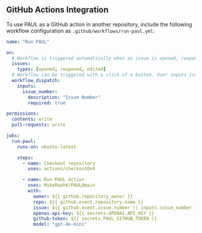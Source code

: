 ## GitHub Actions Integration

To use PAUL as a GitHub action in another repository, include the following workflow configuration as `.github/workflows/run-paul.yml`:
```yml
name: "Run PAUL"

on:
  # Workflow is triggered automatically when an issue is opened, reopened, labeled, or edited.
  issues:
    types: [opened, reopened, edited]
  # Workflow can be triggered with a click of a button. User inputs issue number.
  workflow_dispatch:
    inputs:
      issue_number:
        description: "Issue Number"
        required: true

permissions:
  contents: write
  pull-requests: write

jobs:
  run-paul:
    runs-on: ubuntu-latest

    steps:
      - name: Checkout repository
        uses: actions/checkout@v4

      - name: Run PAUL Action
        uses: MikeRaphK/PAUL@main
        with:
          owner: ${{ github.repository_owner }}
          repo: ${{ github.event.repository.name }}
          issue: ${{ github.event.issue.number || inputs.issue_number }}
          openai-api-key: ${{ secrets.OPENAI_API_KEY }}
          github-token: ${{ secrets.PAUL_GITHUB_TOKEN }}
          model: "gpt-4o-mini"
```

